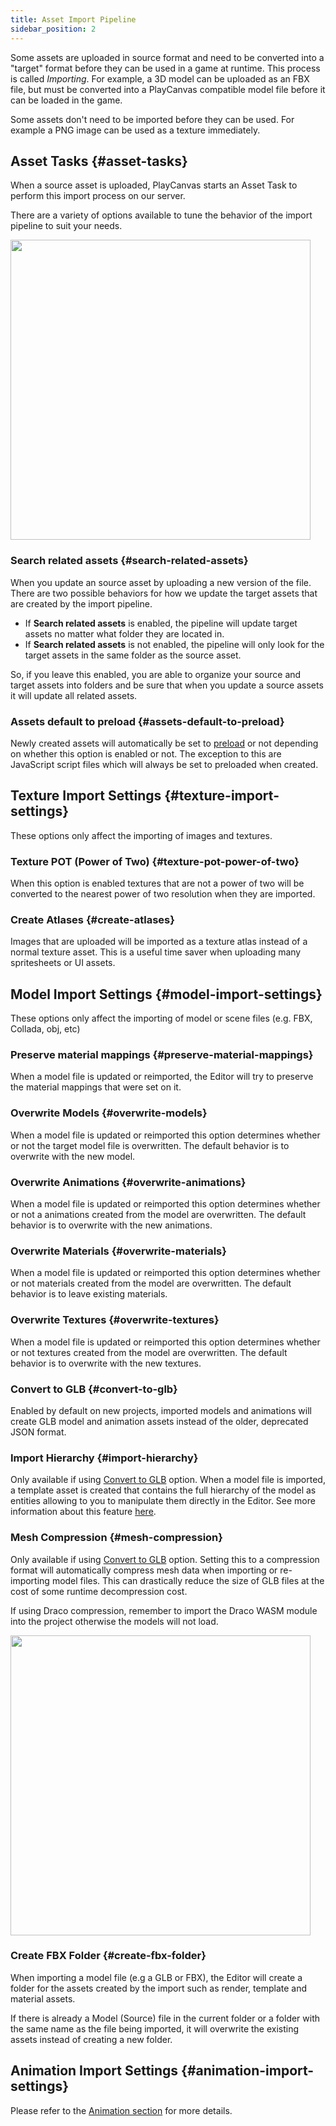 ```yaml
---
title: Asset Import Pipeline
sidebar_position: 2
---
```


Some assets are uploaded in source format and need to be converted into a "target" format before they can be used in a game at runtime. This process is called *Importing*. For example, a 3D model can be uploaded as an FBX file, but must be converted into a PlayCanvas compatible model file before it can be loaded in the game.

Some assets don't need to be imported before they can be used. For example a PNG image can be used as a texture immediately.

## Asset Tasks {#asset-tasks}

When a source asset is uploaded, PlayCanvas starts an Asset Task to perform this import process on our server.

There are a variety of options available to tune the behavior of the import pipeline to suit your needs.

<img loading="lazy" src="/images/user-manual/assets/import-pipeline/asset-tasks.png" width="480" />

### Search related assets {#search-related-assets}

When you update an source asset by uploading a new version of the file. There are two possible behaviors for how we update the target assets that are created by the import pipeline.

* If **Search related assets** is enabled, the pipeline will update target assets no matter what folder they are located in.
* If **Search related assets** is not enabled, the pipeline will only look for the target assets in the same folder as the source asset.

So, if you leave this enabled, you are able to organize your source and target assets into folders and be sure that when you update a source assets it will update all related assets.

### Assets default to preload {#assets-default-to-preload}

Newly created assets will automatically be set to [preload][2] or not depending on whether this option is enabled or not. The exception to this are JavaScript script files which will always be set to preloaded when created.

## Texture Import Settings {#texture-import-settings}

These options only affect the importing of images and textures.

### Texture POT (Power of Two) {#texture-pot-power-of-two}

When this option is enabled textures that are not a power of two will be converted to the nearest power of two resolution when they are imported.

### Create Atlases {#create-atlases}

Images that are uploaded will be imported as a texture atlas instead of a normal texture asset. This is a useful time saver when uploading many spritesheets or UI assets.

## Model Import Settings {#model-import-settings}

These options only affect the importing of model or scene files (e.g. FBX, Collada, obj, etc)

### Preserve material mappings {#preserve-material-mappings}

When a model file is updated or reimported, the Editor will try to preserve the material mappings that were set on it.

### Overwrite Models {#overwrite-models}

When a model file is updated or reimported this option determines whether or not the target model file is overwritten. The default behavior is to overwrite with the new model.

### Overwrite Animations {#overwrite-animations}

When a model file is updated or reimported this option determines whether or not a animations created from the model are overwritten. The default behavior is to overwrite with the new animations.

### Overwrite Materials {#overwrite-materials}

When a model file is updated or reimported this option determines whether or not materials created from the model are overwritten. The default behavior is to leave existing materials.

### Overwrite Textures {#overwrite-textures}

When a model file is updated or reimported this option determines whether or not textures created from the model are overwritten. The default behavior is to overwrite with the new textures.

### Convert to GLB {#convert-to-glb}

Enabled by default on new projects, imported models and animations will create GLB model and animation assets instead of the older, deprecated JSON format.

### Import Hierarchy {#import-hierarchy}

Only available if using [Convert to GLB](#convert-to-glb) option. When a model file is imported, a template asset is created that contains the full hierarchy of the model as entities allowing to you to manipulate them directly in the Editor. See more information about this feature [here][3].

### Mesh Compression {#mesh-compression}

Only available if using [Convert to GLB](#convert-to-glb) option. Setting this to a compression format will automatically compress mesh data when importing or re-importing model files. This can drastically reduce the size of GLB files at the cost of some runtime decompression cost.

If using Draco compression, remember to import the Draco WASM module into the project otherwise the models will not load.

<img loading="lazy" src="/images/user-manual/assets/import-pipeline/draco-import-button.png" width="480" />

### Create FBX Folder {#create-fbx-folder}

When importing a model file (e.g a GLB or FBX), the Editor will create a folder for the assets created by the import such as render, template and material assets.

If there is already a Model (Source) file in the current folder or a folder with the same name as the file being imported, it will overwrite the existing assets instead of creating a new folder.

## Animation Import Settings {#animation-import-settings}

Please refer to the [Animation section][4] for more details.

[2]: /user-manual/assets/preloading-and-streaming/
[3]: /user-manual/assets/import-pipeline/import-hierarchy/
[4]: /user-manual/assets/animation/
